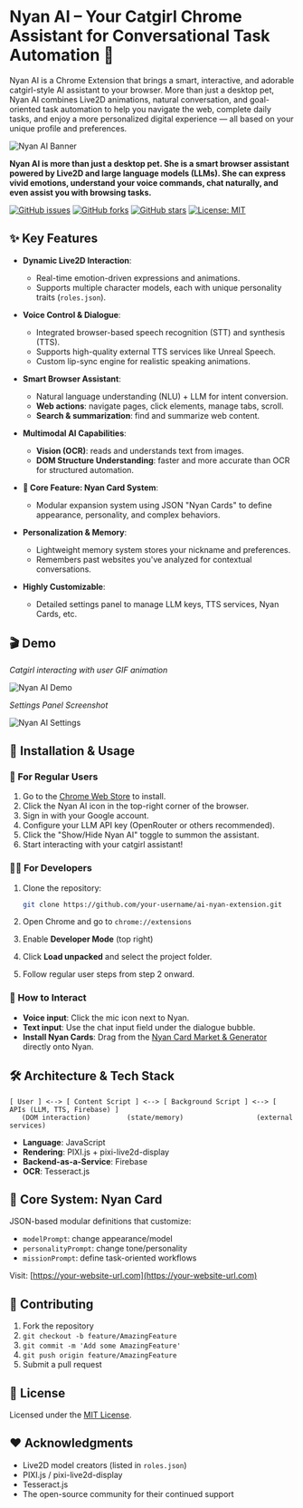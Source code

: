 # Nyan AI – Your Catgirl Chrome Assistant for Conversational Task Automation 🐾
Nyan AI is a Chrome Extension that brings a smart, interactive, and adorable catgirl-style AI assistant to your browser. More than just a desktop pet, Nyan AI combines Live2D animations, natural conversation, and goal-oriented task automation to help you navigate the web, complete daily tasks, and enjoy a more personalized digital experience — all based on your unique profile and preferences.

![Nyan AI Banner](https://user-images.githubusercontent.com/your-username/your-repo/assets/placeholder_banner.png)

<!-- We recommend you replace this link with a real project banner -->

**Nyan AI is more than just a desktop pet. She is a smart browser assistant powered by Live2D and large language models (LLMs). She can express vivid emotions, understand your voice commands, chat naturally, and even assist you with browsing tasks.**

[![GitHub issues](https://img.shields.io/github/issues/your-username/ai-nyan-extension)](https://github.com/your-username/ai-nyan-extension/issues)
[![GitHub forks](https://img.shields.io/github/forks/your-username/ai-nyan-extension)](https://github.com/your-username/ai-nyan-extension/network)
[![GitHub stars](https://img.shields.io/github/stars/your-username/ai-nyan-extension)](https://github.com/your-username/ai-nyan-extension/stargazers)
[![License: MIT](https://img.shields.io/badge/License-MIT-yellow.svg)](https://opensource.org/licenses/Apache-2.0)

## ✨ Key Features

* **Dynamic Live2D Interaction**:

  * Real-time emotion-driven expressions and animations.
  * Supports multiple character models, each with unique personality traits (`roles.json`).

* **Voice Control & Dialogue**:

  * Integrated browser-based speech recognition (STT) and synthesis (TTS).
  * Supports high-quality external TTS services like Unreal Speech.
  * Custom lip-sync engine for realistic speaking animations.

* **Smart Browser Assistant**:

  * Natural language understanding (NLU) + LLM for intent conversion.
  * **Web actions**: navigate pages, click elements, manage tabs, scroll.
  * **Search & summarization**: find and summarize web content.

* **Multimodal AI Capabilities**:

  * **Vision (OCR)**: reads and understands text from images.
  * **DOM Structure Understanding**: faster and more accurate than OCR for structured automation.

* **🧩 Core Feature: Nyan Card System**:

  * Modular expansion system using JSON "Nyan Cards" to define appearance, personality, and complex behaviors.

* **Personalization & Memory**:

  * Lightweight memory system stores your nickname and preferences.
  * Remembers past websites you've analyzed for contextual conversations.

* **Highly Customizable**:

  * Detailed settings panel to manage LLM keys, TTS services, Nyan Cards, etc.

## 🎬 Demo

*Catgirl interacting with user GIF animation*

![Nyan AI Demo](https://user-images.githubusercontent.com/your-username/your-repo/assets/demo.gif)

*Settings Panel Screenshot*

![Nyan AI Settings](https://user-images.githubusercontent.com/your-username/your-repo/assets/settings_popup.png)

## 🚀 Installation & Usage

### 👤 For Regular Users

1. Go to the [Chrome Web Store]() to install. <!-- Add your link here -->
2. Click the Nyan AI icon in the top-right corner of the browser.
3. Sign in with your Google account.
4. Configure your LLM API key (OpenRouter or others recommended).
5. Click the "Show/Hide Nyan AI" toggle to summon the assistant.
6. Start interacting with your catgirl assistant!

### 🧑‍💻 For Developers

1. Clone the repository:

   ```bash
   git clone https://github.com/your-username/ai-nyan-extension.git
   ```
2. Open Chrome and go to `chrome://extensions`
3. Enable **Developer Mode** (top right)
4. Click **Load unpacked** and select the project folder.
5. Follow regular user steps from step 2 onward.

### 🎤 How to Interact

* **Voice input**: Click the mic icon next to Nyan.
* **Text input**: Use the chat input field under the dialogue bubble.
* **Install Nyan Cards**: Drag from the [Nyan Card Market & Generator](https://your-website-url.com) <!-- Replace with your site --> directly onto Nyan.

## 🛠️ Architecture & Tech Stack

```
[ User ] <--> [ Content Script ] <--> [ Background Script ] <--> [ APIs (LLM, TTS, Firebase) ]
   (DOM interaction)         (state/memory)                  (external services)
```

* **Language**: JavaScript
* **Rendering**: PIXI.js + pixi-live2d-display
* **Backend-as-a-Service**: Firebase
* **OCR**: Tesseract.js

## 🧩 Core System: Nyan Card

JSON-based modular definitions that customize:

* `modelPrompt`: change appearance/model
* `personalityPrompt`: change tone/personality
* `missionPrompt`: define task-oriented workflows

Visit: [https://your-website-url.com](https://your-website-url.com) <!-- Replace with your website -->

## 🤝 Contributing

1. Fork the repository
2. `git checkout -b feature/AmazingFeature`
3. `git commit -m 'Add some AmazingFeature'`
4. `git push origin feature/AmazingFeature`
5. Submit a pull request

## 📜 License

Licensed under the [MIT License](https://opensource.org/licenses/MIT).

## ❤️ Acknowledgments

* Live2D model creators (listed in `roles.json`)
* PIXI.js / pixi-live2d-display
* Tesseract.js
* The open-source community for their continued support
